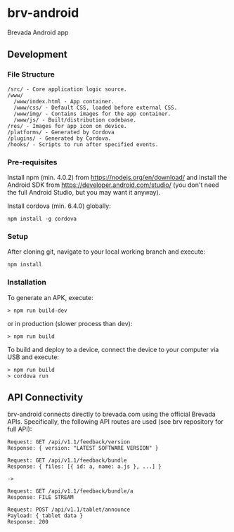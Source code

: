 # brv-android
Brevada Android app

## Development

### File Structure
```
/src/ - Core application logic source.
/www/
  /www/index.html - App container.
  /www/css/ - Default CSS, loaded before external CSS.
  /www/img/ - Contains images for the app container.
  /www/js/ - Built/distribution codebase.
/res/ - Images for app icon on device.
/platforms/ - Generated by Cordova
/plugins/ - Generated by Cordova.
/hooks/ - Scripts to run after specified events.
```

### Pre-requisites
Install npm (min. 4.0.2) from https://nodejs.org/en/download/ and install the Android SDK from https://developer.android.com/studio/ (you don't need the full Android Studio, but you may want it anyway).

Install cordova (min. 6.4.0) globally:
```
npm install -g cordova
```

### Setup
After cloning git, navigate to your local working branch and execute:
```
npm install
```

### Installation
To generate an APK, execute:
```
> npm run build-dev
```

or in production (slower process than dev):
```
> npm run build
```

To build and deploy to a device, connect the device to your computer via USB and execute:
```
> npm run build
> cordova run
```

## API Connectivity

brv-android connects directly to brevada.com using the official Brevada APIs. Specifically, the following API routes are used (see brv repository for full API):

```
Request: GET /api/v1.1/feedback/version
Response: { version: "LATEST SOFTWARE VERSION" }
```

```
Request: GET /api/v1.1/feedback/bundle
Response: { files: [{ id: a, name: a.js }, ...] }

->

Request: GET /api/v1.1/feedback/bundle/a
Response: FILE STREAM
```

```
Request: POST /api/v1.1/tablet/announce
Payload: { tablet data }
Response: 200
```
